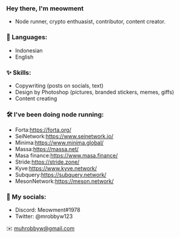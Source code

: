 ### Hey there, I'm meowment

- Node runner, crypto enthuasist, contributor, content creator.

### 📂 Languages:
- Indonesian
- English

### ✨ Skills:

- Copywriting (posts on socials, text)
- Design by Photoshop (pictures, branded stickers, memes, giffs)
- Content creating

### 🛠 I've been doing node running:

- Forta:https://forta.org/
- SeiNetwork:https://www.seinetwork.io/
- Minima:https://www.minima.global/
- Massa:https://massa.net/
- Masa finance:https://www.masa.finance/
- Stride:https://stride.zone/
- Kyve:https://www.kyve.network/
- Subquery:https://subquery.network/
- MesonNetwork:https://meson.network/

### 🔗 My socials:
- Discord: Meowment#1978
- Twitter: @mrobbyw123

✉️ muhrobbyw@gmail.com
